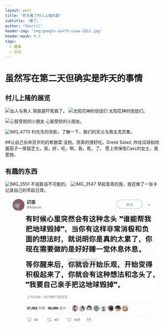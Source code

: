 ```yaml
---
layout: post
title: "昨天看了村儿上隆的展"
subtitle: '瞎了。'
author: "Sherril"
header-img: "img/google-earth-view-1811.jpg"
header-mask: 0.3
tags:
  - 趣事
  - 日记
---
```




# 虽然写在第二天但确实是昨天的事情
## 村儿上隆的展览
![女人与男人](media/15595497057114/IMG_5280.heic)
简直是吓死我了。
![太阳花神的信徒们](media/15595497057114/IMG_3542.jpg)
太阳花神的信徒们。

![心智受损的小朋友](media/15595497057114/IMG_8621.heic)
心智受损的小朋友。

![IMG_4770](media/15595497057114/IMG_4770.heic)
村先生的背影，了解一下，我们的天父与救主克苏鲁。


##让自己长命百岁的的希腊菜 
没拍，但真的很好吃。Greek Salad, 炸丝瓜球和肉酱茄子一厚层芝士。真，好，吃，啊，我，死，了。
愿上帝保佑Cass刘女士，我爱她。

## 有趣的东西

![IMG_3551](media/15595497057114/IMG_3551.jpg)
不说脏话不可能的。
![IMG_3547](media/15595497057114/IMG_3547.jpg)
早起乖乖的我，我还做了一张卡记录自己的早起日常。
![啊哈](https://github.com/SherrilWang/sherrilwang.github.io/blob/master/img/IMG_3502.JPG?raw=true)

